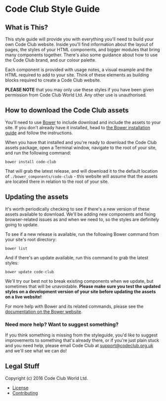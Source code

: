 # Code Club Style Guide

## What is This?

This style guide will provide you with everything you'll need to build your own Code Club website. Inside you'll find information about the layout of pages, the styles of your HTML components, and bigger modules that bring many components together. There's also some guidance about how to use the Code Club brand, and our colour palette.

Each component is provided with usage notes, a visual example and the HTML required to add to your site. Think of these elements as building blocks required to create a Code Club website.

**PLEASE NOTE** that you may only use these styles if you have been given permission from Code Club World Ltd. Any other use is unauthorised.

## How to download the Code Club assets

You'll need to use [Bower](http://bower.io) to include download and include the assets to your site. If you don't already have it installed, head to [the Bower installation guide](http://bower.io/#install-bower) and follow the instructions.

When you have that installed and you're ready to download the Code Club assets package, open a Terminal window, navigate to the root of your site, and run the following command:

`bower install code-club`

That will grab the latest release, and will download it to the default location of `./bower_components/code-club` - this website will assume that the assets are located there in relation to the root of your site.

## Updating the assets

It's worth periodically checking to see if there's a new version of these assets available to download. We'll be adding new components and fixing browser-related issues as and when we need to, so the styles are definitely going to update.

To see if a new release is available, run the following Bower command from your site's root directory:

`bower list`

And if there's an update available, run this command to grab the latest styles:

`bower update code-club`

We'll try our best not to break existing components when we update, but sometimes that will be unavoidable. **Please make sure you test the updated styles on a development version of your site before updating the assets on a live website!**

For more help with Bower and its related commands, please see the [documentation on the Bower website](http://bower.io).

### Need more help? Want to suggest something?

If you think something is missing from the styleguide, you'd like to suggest improvements to something that's already there, or if you're just plain stuck and you need help, please email Code Club at [support@codeclub.org.uk](mailto:support@codeclub.org.uk) and we'll see what we can do!

## Legal Stuff

Copyright (c) 2016 Code Club World Ltd.

- [License](LICENSE.txt)
- [Contributing](CONTRIBUTING.txt)

